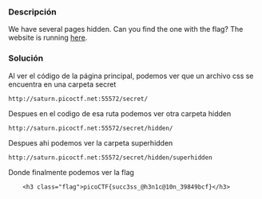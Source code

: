 ### Descripción 
We have several pages hidden. Can you find the one with the flag? The website is running [here](http://saturn.picoctf.net:55572/).
### Solución
Al ver el código de la página principal, podemos ver que un archivo css se encuentra en una carpeta secret
```
http://saturn.picoctf.net:55572/secret/
```
Despues en el codigo de esa ruta podemos ver otra carpeta hidden
```
http://saturn.picoctf.net:55572/secret/hidden/
```
Despues ahi podemos ver la carpeta superhidden
```
http://saturn.picoctf.net:55572/secret/hidden/superhidden
```
Donde finalmente podemos ver la flag
```
    <h3 class="flag">picoCTF{succ3ss_@h3n1c@10n_39849bcf}</h3>
```